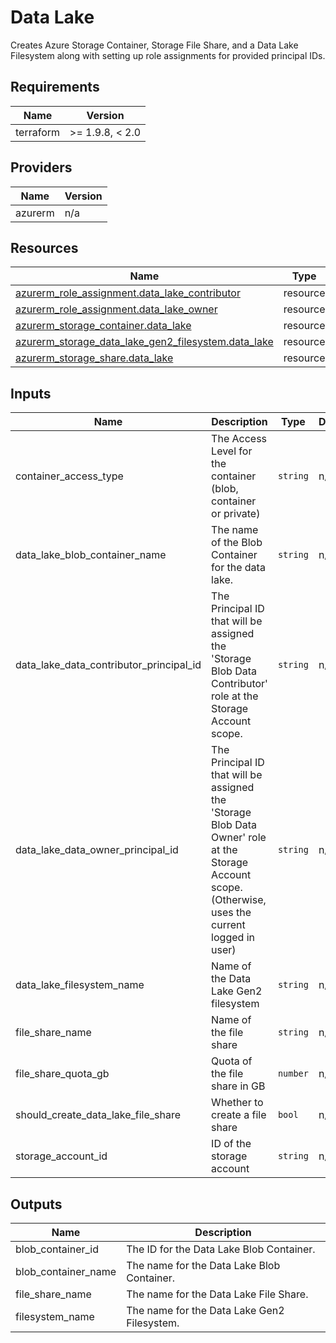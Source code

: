 <!-- BEGIN_TF_DOCS -->
<!-- markdown-table-prettify-ignore-start -->
# Data Lake

Creates Azure Storage Container, Storage File Share, and a Data Lake Filesystem along with setting up
role assignments for provided principal IDs.

## Requirements

| Name | Version |
|------|---------|
| terraform | >= 1.9.8, < 2.0 |

## Providers

| Name | Version |
|------|---------|
| azurerm | n/a |

## Resources

| Name | Type |
|------|------|
| [azurerm_role_assignment.data_lake_contributor](https://registry.terraform.io/providers/hashicorp/azurerm/latest/docs/resources/role_assignment) | resource |
| [azurerm_role_assignment.data_lake_owner](https://registry.terraform.io/providers/hashicorp/azurerm/latest/docs/resources/role_assignment) | resource |
| [azurerm_storage_container.data_lake](https://registry.terraform.io/providers/hashicorp/azurerm/latest/docs/resources/storage_container) | resource |
| [azurerm_storage_data_lake_gen2_filesystem.data_lake](https://registry.terraform.io/providers/hashicorp/azurerm/latest/docs/resources/storage_data_lake_gen2_filesystem) | resource |
| [azurerm_storage_share.data_lake](https://registry.terraform.io/providers/hashicorp/azurerm/latest/docs/resources/storage_share) | resource |

## Inputs

| Name | Description | Type | Default | Required |
|------|-------------|------|---------|:--------:|
| container\_access\_type | The Access Level for the container (blob, container or private) | `string` | n/a | yes |
| data\_lake\_blob\_container\_name | The name of the Blob Container for the data lake. | `string` | n/a | yes |
| data\_lake\_data\_contributor\_principal\_id | The Principal ID that will be assigned the 'Storage Blob Data Contributor' role at the Storage Account scope. | `string` | n/a | yes |
| data\_lake\_data\_owner\_principal\_id | The Principal ID that will be assigned the 'Storage Blob Data Owner' role at the Storage Account scope. (Otherwise, uses the current logged in user) | `string` | n/a | yes |
| data\_lake\_filesystem\_name | Name of the Data Lake Gen2 filesystem | `string` | n/a | yes |
| file\_share\_name | Name of the file share | `string` | n/a | yes |
| file\_share\_quota\_gb | Quota of the file share in GB | `number` | n/a | yes |
| should\_create\_data\_lake\_file\_share | Whether to create a file share | `bool` | n/a | yes |
| storage\_account\_id | ID of the storage account | `string` | n/a | yes |

## Outputs

| Name | Description |
|------|-------------|
| blob\_container\_id | The ID for the Data Lake Blob Container. |
| blob\_container\_name | The name for the Data Lake Blob Container. |
| file\_share\_name | The name for the Data Lake File Share. |
| filesystem\_name | The name for the Data Lake Gen2 Filesystem. |
<!-- markdown-table-prettify-ignore-end -->
<!-- END_TF_DOCS -->
